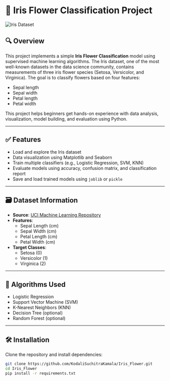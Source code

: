 # 🌸 Iris Flower Classification Project

![Iris Dataset](https://upload.wikimedia.org/wikipedia/commons/5/56/Iris_dataset_scatterplot.svg)

## 🔍 Overview

This project implements a simple **Iris Flower Classification** model using supervised machine learning algorithms. The Iris dataset, one of the most well-known datasets in the data science community, contains measurements of three iris flower species (Setosa, Versicolor, and Virginica). The goal is to classify flowers based on four features:

- Sepal length
- Sepal width
- Petal length
- Petal width

This project helps beginners get hands-on experience with data analysis, visualization, model building, and evaluation using Python.

---

## ✅ Features

- Load and explore the Iris dataset
- Data visualization using Matplotlib and Seaborn
- Train multiple classifiers (e.g., Logistic Regression, SVM, KNN)
- Evaluate models using accuracy, confusion matrix, and classification report
- Save and load trained models using `joblib` or `pickle`

---

## 🗃️ Dataset Information

- **Source**: [UCI Machine Learning Repository](https://archive.ics.uci.edu/ml/datasets/iris)
- **Features**:
  - Sepal Length (cm)
  - Sepal Width (cm)
  - Petal Length (cm)
  - Petal Width (cm)
- **Target Classes**:
  - Setosa (0)
  - Versicolor (1)
  - Virginica (2)

---

## 🧠 Algorithms Used

- Logistic Regression
- Support Vector Machine (SVM)
- K-Nearest Neighbors (KNN)
- Decision Tree (optional)
- Random Forest (optional)

---

## 🛠️ Installation

Clone the repository and install dependencies:

```bash
git clone https://github.com/KodaliSuchitraKamala/Iris_Flower.git
cd Iris_Flower
pip install -r requirements.txt
